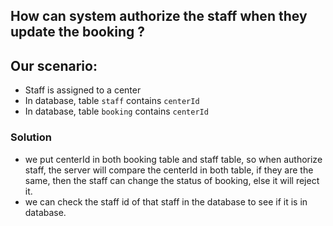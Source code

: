## How can system authorize the staff when they update the booking ? 
## Our scenario:
* Staff is assigned to a center
* In database, table `staff` contains `centerId`
* In database, table `booking` contains `centerId`  

### Solution
* we put centerId in both booking table and staff table, so when authorize staff, the server will compare the centerId in both table, if they are the same, then the staff can change the status of booking, else it will reject it.  
* we can check the staff id of that staff in the database to see if it is in database.  
